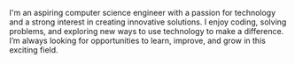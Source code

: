 I'm an aspiring computer science engineer with a passion for technology and a strong interest in creating innovative solutions. I enjoy coding, solving problems, and exploring new ways to use technology to make a difference. I’m always looking for opportunities to learn, improve, and grow in this exciting field.
